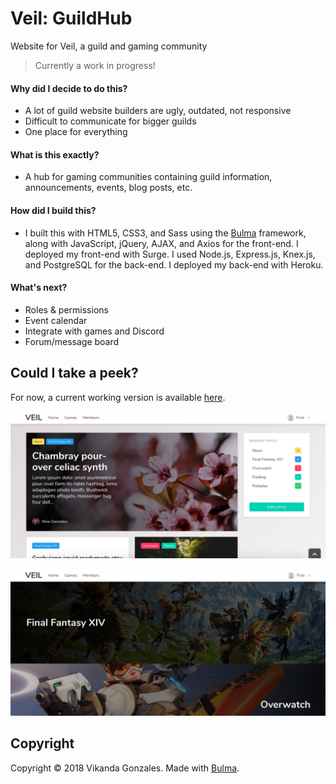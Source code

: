 # Veil: GuildHub
Website for Veil, a guild and gaming community

>Currently a work in progress!

#### Why did I decide to do this?
- A lot of guild website builders are ugly, outdated, not responsive
- Difficult to communicate for bigger guilds
- One place for everything


#### What is this exactly?
- A hub for gaming communities containing guild information, announcements, events, blog posts, etc.


#### How did I build this?
- I built this with HTML5, CSS3, and Sass using the [Bulma](http://bulma.io) framework, along with JavaScript, jQuery, AJAX, and Axios for the front-end. I deployed my front-end with Surge. I used Node.js, Express.js, Knex.js, and PostgreSQL for the back-end. I deployed my back-end with Heroku.

#### What's next?
- Roles & permissions
- Event calendar
- Integrate with games and Discord
- Forum/message board

## Could I take a peek?

For now, a current working version is available [here](http://veil.surge.sh).

![Home Page](screenshot1.png)

![Games Page](screenshot2.png)

## Copyright

Copyright &copy; 2018 Vikanda Gonzales. Made with [Bulma](http://bulma.io).
